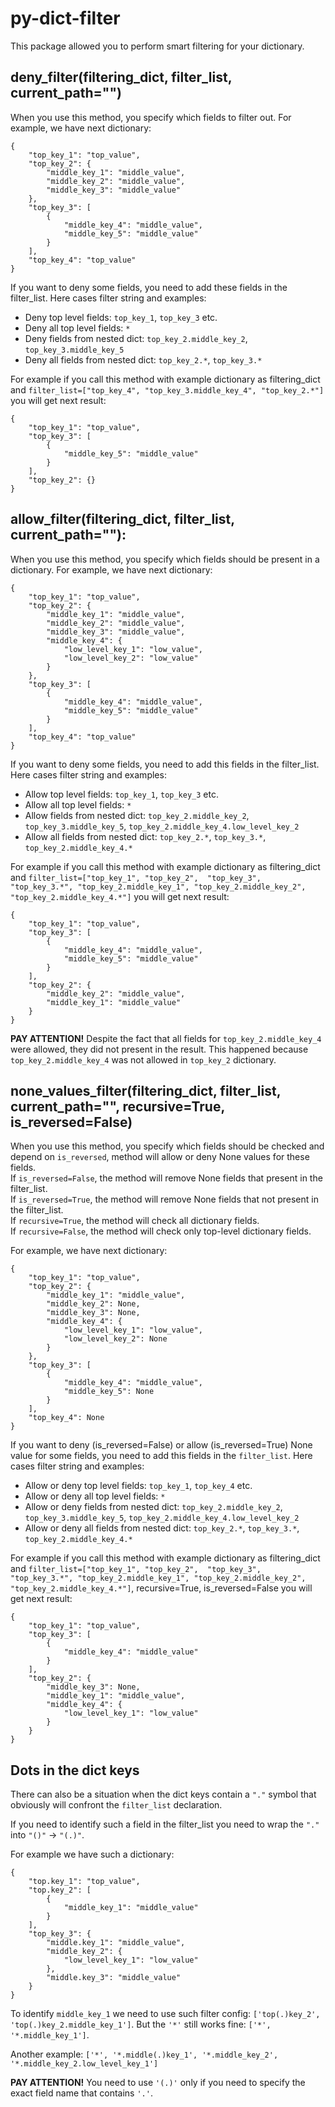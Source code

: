 # py-dict-filter
This package allowed you to perform smart filtering for your dictionary.
## deny_filter(filtering_dict, filter_list, current_path="")
When you use this method, you specify which fields to filter out. For example, we have next dictionary:
```
{
    "top_key_1": "top_value",
    "top_key_2": {
        "middle_key_1": "middle_value",
        "middle_key_2": "middle_value",
        "middle_key_3": "middle_value"
    },
    "top_key_3": [
        {
            "middle_key_4": "middle_value",
            "middle_key_5": "middle_value"
        }
    ],
    "top_key_4": "top_value"
}
```

If you want to deny some fields, you need to add these fields in the filter_list. Here cases filter string and examples:
- Deny top level fields: `top_key_1`, `top_key_3` etc.
- Deny all top level fields: `*`
- Deny fields from nested dict: `top_key_2.middle_key_2`, `top_key_3.middle_key_5`
- Deny all fields from nested dict: `top_key_2.*`, `top_key_3.*`

For example if you call this method with example dictionary as filtering_dict and `filter_list=["top_key_4", "top_key_3.middle_key_4", "top_key_2.*"]`
you will get next result:

```
{
    "top_key_1": "top_value",
    "top_key_3": [
        {
            "middle_key_5": "middle_value"
        }
    ],
    "top_key_2": {}
}
```

## allow_filter(filtering_dict, filter_list, current_path=""):
When you use this method, you specify which fields should be present in a dictionary. For example, we have next dictionary:
```
{
    "top_key_1": "top_value",
    "top_key_2": {
        "middle_key_1": "middle_value",
        "middle_key_2": "middle_value",
        "middle_key_3": "middle_value",
        "middle_key_4": {
            "low_level_key_1": "low_value",
            "low_level_key_2": "low_value"
        }
    },
    "top_key_3": [
        {
            "middle_key_4": "middle_value",
            "middle_key_5": "middle_value"
        }
    ],
    "top_key_4": "top_value"
}
```

If you want to deny some fields, you need to add this fields in the filter_list. Here cases filter string and examples:
- Allow top level fields: `top_key_1`, `top_key_3` etc.
- Allow all top level fields: `*`
- Allow fields from nested dict: `top_key_2.middle_key_2`, `top_key_3.middle_key_5`, `top_key_2.middle_key_4.low_level_key_2`
- Allow all fields from nested dict: `top_key_2.*`, `top_key_3.*`, `top_key_2.middle_key_4.*`

For example if you call this method with example dictionary as filtering_dict and `filter_list=["top_key_1", "top_key_2", 
"top_key_3", "top_key_3.*", "top_key_2.middle_key_1", "top_key_2.middle_key_2", "top_key_2.middle_key_4.*"]`
you will get next result:

```
{
    "top_key_1": "top_value",
    "top_key_3": [
        {
            "middle_key_4": "middle_value",
            "middle_key_5": "middle_value"
        }
    ],
    "top_key_2": {
        "middle_key_2": "middle_value",
        "middle_key_1": "middle_value"
    }
}
```

**PAY ATTENTION!** Despite the fact that all fields for `top_key_2.middle_key_4` were allowed, they did not present in the result. 
This happened because `top_key_2.middle_key_4` was not allowed in `top_key_2` dictionary.

## none_values_filter(filtering_dict, filter_list, current_path="", recursive=True, is_reversed=False)
When you use this method, you specify which fields should be checked and depend on `is_reversed`, method will allow or deny None values for these fields. <br>
If `is_reversed=False`, the method will remove None fields that present in the filter_list. <br>
If `is_reversed=True`, the method will remove None fields that not present in the filter_list. <br>
If `recursive=True`, the method will check all dictionary fields.<br>
If `recursive=False`, the method will check only top-level dictionary fields.<br>

For example, we have next dictionary:
```
{
    "top_key_1": "top_value",
    "top_key_2": {
        "middle_key_1": "middle_value",
        "middle_key_2": None,
        "middle_key_3": None,
        "middle_key_4": {
            "low_level_key_1": "low_value",
            "low_level_key_2": None
        }
    },
    "top_key_3": [
        {
            "middle_key_4": "middle_value",
            "middle_key_5": None
        }
    ],
    "top_key_4": None
}
```
If you want to deny (is_reversed=False) or allow (is_reversed=True) None value for some fields, you need to add this fields in the `filter_list`. Here cases filter string and examples:
- Allow or deny top level fields: `top_key_1`, `top_key_4` etc.
- Allow or deny all top level fields: `*`
- Allow or deny fields from nested dict: `top_key_2.middle_key_2`, `top_key_3.middle_key_5`, `top_key_2.middle_key_4.low_level_key_2`
- Allow or deny all fields from nested dict: `top_key_2.*`, `top_key_3.*`, `top_key_2.middle_key_4.*`

For example if you call this method with example dictionary as filtering_dict and `filter_list=["top_key_1", "top_key_2", 
"top_key_3", "top_key_3.*", "top_key_2.middle_key_1", "top_key_2.middle_key_2", "top_key_2.middle_key_4.*"]`, recursive=True, is_reversed=False
you will get next result:

```
{
    "top_key_1": "top_value",
    "top_key_3": [
        {
            "middle_key_4": "middle_value"
        }
    ],
    "top_key_2": {
        "middle_key_3": None,
        "middle_key_1": "middle_value",
        "middle_key_4": {
            "low_level_key_1": "low_value"
        }
    }
}
```
## Dots in the dict keys

There can also be a situation when the dict keys contain a `"."` symbol that obviously will confront the `filter_list` declaration.

If you need to identify such a field in the filter_list you need to wrap the `"."` into `"()"` -> `"(.)"`.

For example we have such a dictionary:
```
{
    "top.key_1": "top_value",
    "top.key_2": [
        {
            "middle_key_1": "middle_value"
        }
    ],
    "top_key_3": {
        "middle.key_1": "middle_value",
        "middle_key_2": {
            "low_level_key_1": "low_value"
        },
        "middle.key_3": "middle_value"
    }
}
```

To identify `middle_key_1` we need to use such filter config: `['top(.)key_2', 'top(.)key_2.middle_key_1']`. But the `'*'` still works fine: `['*', '*.middle_key_1']`.

Another example: `['*', '*.middle(.)key_1', '*.middle_key_2', '*.middle_key_2.low_level_key_1']`

**PAY ATTENTION!** You need to use `'(.)'` only if you need to specify the exact field name that contains `'.'`.

